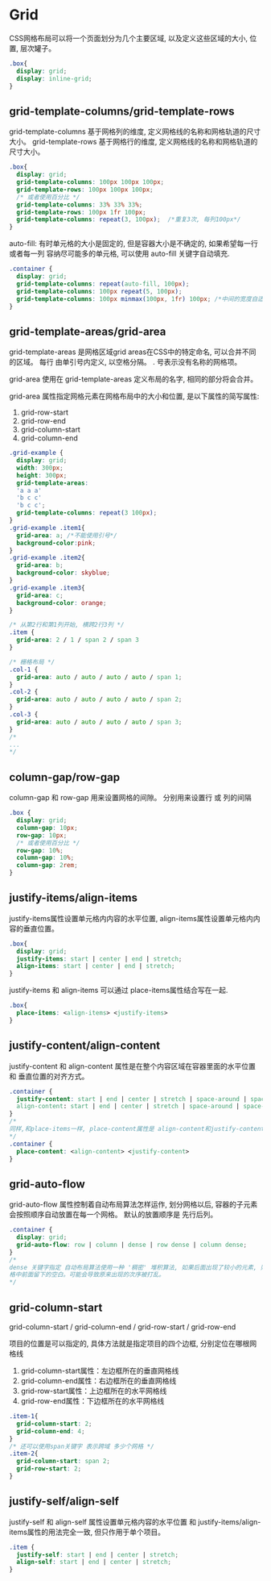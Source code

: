 # Grid

  CSS网格布局可以将一个页面划分为几个主要区域, 以及定义这些区域的大小, 位置, 层次罐子。
```css
.box{
  display: grid;
  display: inline-grid;
}
```

## grid-template-columns/grid-template-rows

  grid-template-columns 基于网格列的维度, 定义网格线的名称和网格轨道的尺寸大小。
  grid-template-rows    基于网格行的维度, 定义网格线的名称和网格轨道的尺寸大小。
```css
.box{
  display: grid;
  grid-template-columns: 100px 100px 100px;
  grid-template-rows: 100px 100px 100px;
  /* 或者使用百分比 */
  grid-template-columns: 33% 33% 33%;
  grid-template-rows: 100px 1fr 100px;
  grid-template-columns: repeat(3, 100px);  /*重复3次, 每列100px*/
}
```

  auto-fill: 有时单元格的大小是固定的, 但是容器大小是不确定的, 如果希望每一行 或者每一列 容纳尽可能多的单元格, 可以使用
  auto-fill 关键字自动填充.
```css
.container {
  display: grid;
  grid-template-columns: repeat(auto-fill, 100px);
  grid-template-columns: 100px repeat(5, 100px);
  grid-template-columns: 100px minmax(100px, 1fr) 100px; /*中间的宽度自适应,最小100px*/
}
```
## grid-template-areas/grid-area

  grid-template-areas 是网格区域grid areas在CSS中的特定命名, 可以合并不同的区域。
  每行 由单引号内定义, 以空格分隔。 . 号表示没有名称的网格项。

  grid-area 使用在 grid-template-areas 定义布局的名字, 相同的部分将会合并。

  grid-area 属性指定网格元素在网格布局中的大小和位置, 是以下属性的简写属性:

1. grid-row-start
2. grid-row-end
3. grid-column-start
4. grid-column-end

```css
.grid-example {
  display: grid;
  width: 300px;
  height: 300px;
  grid-template-areas:
  'a a a'
  'b c c'
  'b c c';
  grid-template-columns: repeat(3 100px);
}
.grid-example .item1{
  grid-area: a; /*不能使用引号*/
  background-color:pink;
}
.grid-example .item2{
  grid-area: b;
  background-color: skyblue;
}
.grid-example .item3{
  grid-area: c;
  background-color: orange;
}

/* 从第2行和第1列开始, 横跨2行3列 */
.item {
  grid-area: 2 / 1 / span 2 / span 3
}

/* 栅格布局 */
.col-1 {
  grid-area: auto / auto / auto / auto / span 1;
}
.col-2 {
  grid-area: auto / auto / auto / auto / span 2;
}
.col-3 {
  grid-area: auto / auto / auto / auto / span 3;
}
/*
...
*/
```
## column-gap/row-gap

  column-gap 和 row-gap 用来设置网格的间隙。 分别用来设置行 或 列的间隔
```css
.box {
  display: grid;
  column-gap: 10px;
  row-gap: 10px;
  /* 或者使用百分比 */
  row-gap: 10%;
  column-gap: 10%;
  column-gap: 2rem;
}
```
<Css-Grid-Template/>

## justify-items/align-items

  justify-items属性设置单元格内内容的水平位置, align-items属性设置单元格内内容的垂直位置。
```css
.box{
  display: grid;
  justify-items: start | center | end | stretch;
  align-items: start | center | end | stretch;
}
```
  justify-items 和 align-items 可以通过 place-items属性结合写在一起.
```css
.box{
  place-items: <align-items> <justify-items>
}
```
<Css-Grid-Items/>

## justify-content/align-content

  justify-content 和 align-content 属性是在整个内容区域在容器里面的水平位置 和 垂直位置的对齐方式。
```css
.container {
  justify-content: start | end | center | stretch | space-around | space-between | space-evenly
  align-content: start | end | center | stretch | space-around | space-between | space-evenly 
}
/*
同样,和place-items一样, place-content属性是 align-content和justify-content属性的合并简写形式
*/
.container {
  place-content: <align-content> <justify-content>
}
```

<Css-Grid-Content/>

## grid-auto-flow

  grid-auto-flow 属性控制着自动布局算法怎样运作, 划分网格以后, 容器的子元素会按照顺序自动放置在每一个网格。
  默认的放置顺序是 先行后列。
```css
.container {
  display: grid;
  grid-auto-flow: row | column | dense | row dense | column dense;
}
/*
dense 关键字指定 自动布局算法使用一种 '稠密' 堆积算法, 如果后面出现了较小的元素, 则去试图去填充网
格中前面留下的空白。可能会导致原来出现的次序被打乱。
*/
```

## grid-column-start

  grid-column-start / grid-column-end / grid-row-start / grid-row-end

  项目的位置是可以指定的, 具体方法就是指定项目的四个边框, 分别定位在哪根网格线

1. grid-column-start属性：左边框所在的垂直网格线
2. grid-column-end属性：右边框所在的垂直网格线
3. grid-row-start属性：上边框所在的水平网格线
4. grid-row-end属性：下边框所在的水平网格线

```css
.item-1{
  grid-column-start: 2;
  grid-column-end: 4;
}
/* 还可以使用span关键字 表示跨域 多少个网格 */
.item-2{
  grid-column-start: span 2;
  grid-row-start: 2;
}
```

<Css-Grid-Flow/>

## justify-self/align-self

  justify-self 和 align-self 属性设置单元格内容的水平位置 和 justify-items/align-items属性的用法完全一致, 但只作用于单个项目。

```css
.item {
  justify-self: start | end | center | stretch;
  align-self: start | end | center | stretch;
}
```
